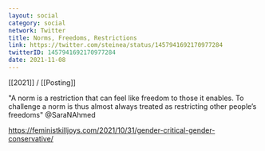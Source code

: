 ```yaml
---
layout: social
category: social
network: Twitter
title: Norms, Freedoms, Restrictions
link: https://twitter.com/steinea/status/1457941692170977284
twitterID: 1457941692170977284
date: 2021-11-08
---
```


[[2021]] / [[Posting]]

"A norm is a restriction that can feel like freedom to those it enables. To challenge a norm is thus almost always treated as restricting other people’s freedoms" @SaraNAhmed

<https://feministkilljoys.com/2021/10/31/gender-critical-gender-conservative/>
